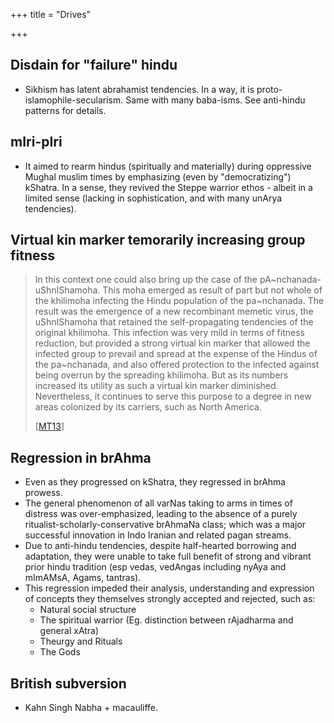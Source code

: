 +++
title = "Drives"

+++
## Disdain for "failure" hindu
- Sikhism has latent abrahamist tendencies. In a way, it is proto-islamophile-secularism. Same with many baba-isms. See anti-hindu patterns for details.

## mIri-pIri  
- It aimed to rearm hindus (spiritually and materially) during oppressive Mughal muslim times by emphasizing (even by "democratizing") kShatra. In a sense, they revived the Steppe warrior ethos - albeit in a limited sense (lacking in sophistication, and with many unArya tendencies).

## Virtual kin marker temorarily increasing group fitness
> In this context one could also bring up the case of the pA~nchanada-uShnIShamoha. This moha emerged as result of part but not whole of the khilimoha infecting the Hindu population of the pa~nchanada. The result was the emergence of a new recombinant memetic virus, the uShnIShamoha that retained the self-propagating tendencies of the original khilimoha. This infection was very mild in terms of fitness reduction, but provided a strong virtual kin marker that allowed the infected group to prevail and spread at the expense of the Hindus of the pa~nchanada, and also offered protection to the infected against being overrun by the spreading khilimoha. But as its numbers increased its utility as such a virtual kin marker diminished. Nevertheless, it continues to serve this purpose to a degree in new areas colonized by its carriers, such as North America.
>
> \[[MT13](https://manasataramgini.wordpress.com/2013/07/20/khilonmada-charcha/)\]

## Regression in brAhma
- Even as they progressed on kShatra, they regressed in brAhma prowess.
- The general phenomenon of all varNas taking to arms in times of distress was over-emphasized, leading to the absence of a purely ritualist-scholarly-conservative brAhmaNa class; which was a major successful innovation in Indo Iranian and related pagan streams.
- Due to anti-hindu tendencies, despite half-hearted borrowing and adaptation, they were unable to take full benefit of strong and vibrant prior hindu tradition (esp vedas, vedAngas including nyAya and mImAMsA, Agams, tantras).
- This regression impeded their analysis, understanding and expression of concepts they themselves strongly accepted and rejected, such as:
  - Natural social structure
  - The spiritual warrior (Eg. distinction between rAjadharma and general xAtra)
  - Theurgy and Rituals
  - The Gods

## British subversion
- Kahn Singh Nabha + macauliffe.
